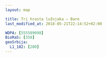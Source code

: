 ```yaml
---
layout: map

title: Tri hrasta lužnjaka – Bare
last_modified_at: 2018-05-21T22:14:52+02:00

WDPA: [555589098]
BioRaS: [358]
geoSrbija:
  L1_182: [200]
---
```

